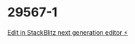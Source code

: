 # 29567-1

[Edit in StackBlitz next generation editor ⚡️](https://stackblitz.com/~/github.com/odeyemi-increase-ayobami/29567-1)